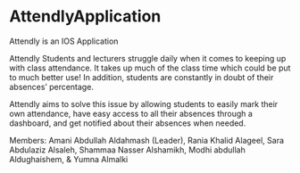 # AttendlyApplication
Attendly is an IOS Application 

Attendly Students and lecturers struggle daily when it comes to keeping up with class attendance. It takes up much of the class time which could be put to much better use! In addition, students are constantly in doubt of their absences’ percentage.

Attendly aims to solve this issue by allowing students to easily mark their own attendance, have easy access to all their absences through a dashboard, and get notified about their absences when needed.

Members: Amani Abdullah Aldahmash (Leader), Rania Khalid Alageel, Sara Abdulaziz Alsaleh, Shammaa Nasser Alshamikh, Modhi abdullah Aldughaishem, & Yumna Almalki

